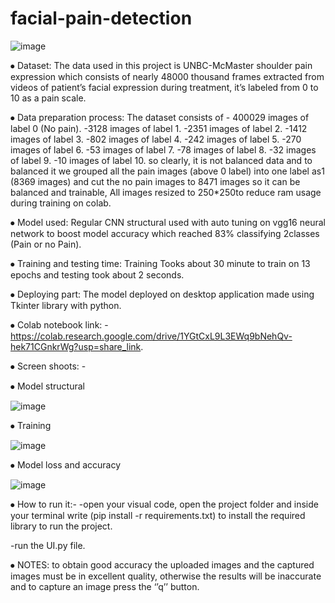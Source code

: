 ﻿# facial-pain-detection

![image](https://user-images.githubusercontent.com/88105870/205351374-5389ed59-2360-4547-829d-eaec5cd69441.png)


⦁	Dataset: The data used in this project is UNBC-McMaster shoulder pain expression which consists of nearly 48000 thousand frames extracted from videos of patient’s facial expression during treatment, it’s labeled from 0 to 10 as a pain scale.

⦁	Data preparation process: The dataset consists of
         - 400029 images of label 0 (No pain).
         -3128 images of label 1.
         -2351 images of label 2. 
         -1412 images of label 3.
         -802 images of label 4.
         -242 images of label 5.
         -270 images of label 6.
         -53 images of label 7.
         -78 images of label 8.
         -32 images of label 9.
         -10 images of label 10.
         so clearly, it is not balanced data and to balanced it we grouped all the pain                          images (above 0 label) into one label as1 (8369 images) and cut the no pain
         images to 8471 images so it can be balanced and trainable, All images
         resized to 250*250to reduce ram usage during training on colab.   

⦁	Model used: Regular CNN structural used with auto tuning on vgg16 neural network to boost model accuracy which reached 83% classifying 2classes (Pain or no Pain).


⦁	Training and testing time: Training Tooks about 30 minute to train on 13 epochs and testing took about 2 seconds.



⦁	Deploying part: The model deployed on desktop application made using Tkinter library with python.


⦁	Colab notebook link: -  https://colab.research.google.com/drive/1YGtCxL9L3EWq9bNehQv-hek71CGnkrWg?usp=share_link.


⦁	Screen shoots: -


⦁	Model structural 

![image](https://user-images.githubusercontent.com/88105870/205352032-a42d021e-9921-4d36-9272-47406f662cc2.png)


⦁	Training
 
![image](https://user-images.githubusercontent.com/88105870/205351801-5f53e8f3-71b3-41c4-b7d7-6a9b1623e4b1.png)


⦁	Model loss and accuracy 

![image](https://user-images.githubusercontent.com/88105870/205351912-4ba12cdc-88ae-42c8-9b94-82a8b446c685.png)
        

⦁	How to run it:-
-open your visual code, open the project folder and inside your terminal write (pip install -r requirements.txt) to install the required library to run the project.

-run the UI.py file.

⦁	NOTES: to obtain good accuracy the uploaded images and the captured images must be in excellent quality, otherwise the results will be inaccurate and to capture an image press the ‘’q’’ button.



